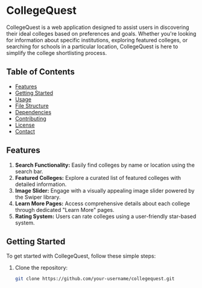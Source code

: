 # CollegeQuest

CollegeQuest is a web application designed to assist users in discovering their ideal colleges based on preferences and goals. Whether you're looking for information about specific institutions, exploring featured colleges, or searching for schools in a particular location, CollegeQuest is here to simplify the college shortlisting process.

## Table of Contents

- [Features](#features)
- [Getting Started](#getting-started)
- [Usage](#usage)
- [File Structure](#file-structure)
- [Dependencies](#dependencies)
- [Contributing](#contributing)
- [License](#license)
- [Contact](#contact)

## Features

1. **Search Functionality:** Easily find colleges by name or location using the search bar.
2. **Featured Colleges:** Explore a curated list of featured colleges with detailed information.
3. **Image Slider:** Engage with a visually appealing image slider powered by the Swiper library.
4. **Learn More Pages:** Access comprehensive details about each college through dedicated "Learn More" pages.
5. **Rating System:** Users can rate colleges using a user-friendly star-based system.

## Getting Started

To get started with CollegeQuest, follow these simple steps:

1. Clone the repository:

   ```bash
   git clone https://github.com/your-username/collegequest.git
